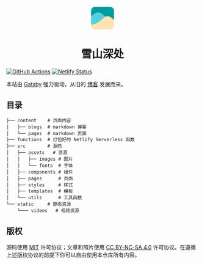<p align="center">
  <a href="https://www.talaxy.site/">
    <img alt="Logo" src="./src/assets/images/icon.png" width="60" />
  </a>
</p>
<h1 align="center">
  雪山深处
</h1>

[![GitHub Actions](https://github.com/Talaxy009/my-gatsby-blog/actions/workflows/main.yml/badge.svg)](https://github.com/Talaxy009/my-gatsby-blog/actions)
[![Netlify Status](https://api.netlify.com/api/v1/badges/1ed8533f-3036-495f-9492-303beab16c85/deploy-status)](https://app.netlify.com/sites/talaxy-site/deploys)

本站由 [Gatsby](https://www.gatsbyjs.com/) 强力驱动，从旧的 [博客](https://github.com/Talaxy009/My-blog) 发展而来。

## 目录

```txt
├── content    # 页面内容
│   ├── blogs  # markdown 博客
│   └── pages  # markdown 页面
├── functions  # 打包好的 Netlify Serverless 函数
├── src        # 源码
│   ├── assets   # 资源
│   │   ├── images # 图片
│   │   └── fonts  # 字体
│   ├── components # 组件
│   ├── pages      # 页面
│   ├── styles     # 样式
│   ├── templates  # 模板
│   └── utils      # 工具函数
└── static     # 静态资源
    └─── videos   # 视频资源
```

## 版权

源码使用 [MIT](LICENSE) 许可协议；文章和照片使用 [CC BY-NC-SA 4.0](https://creativecommons.org/licenses/by-nc-sa/4.0/) 许可协议。在遵循上述版权协议的前提下你可以自由使用本仓库所有内容。
